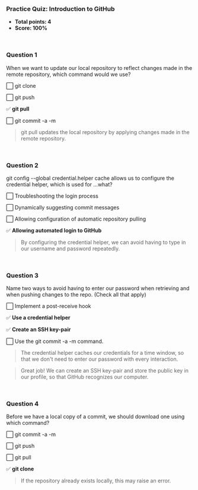 ### Practice Quiz: Introduction to GitHub
* **Total points: 4**
* **Score: 100%**

<br>

### Question 1

When we want to update our local repository to reflect changes made in the remote repository, which command would we use?

⬜ git clone <URL>

⬜ git push

✅ **git pull**

⬜ git commit -a -m

> git pull updates the local repository by applying changes made in the remote repository.

<br>

### Question 2

git config --global credential.helper cache allows us to configure the credential helper, which is used for ...what?

⬜ Troubleshooting the login process

⬜ Dynamically suggesting commit messages

⬜ Allowing configuration of automatic repository pulling

✅ **Allowing automated login to GitHub**

> By configuring the credential helper, we can avoid having to type in our username and password repeatedly.

<br>

### Question 3

Name two ways to avoid having to enter our password when retrieving and when pushing changes to the repo. (Check all that apply)

⬜ Implement a post-receive hook

✅ **Use a credential helper**

✅ **Create an SSH key-pair**

⬜ Use the git commit -a -m command.

> The credential helper caches our credentials for a time window, so that we don't need to enter our password with every interaction.

> Great job! We can create an SSH key-pair and store the public key in our profile, so that GitHub recognizes our computer.

<br>

### Question 4

Before we have a local copy of a commit, we should download one using which command?

⬜ git commit -a -m

⬜ git push

⬜ git pull

✅ **git clone <URL>**

> If the repository already exists locally, this may raise an error.

